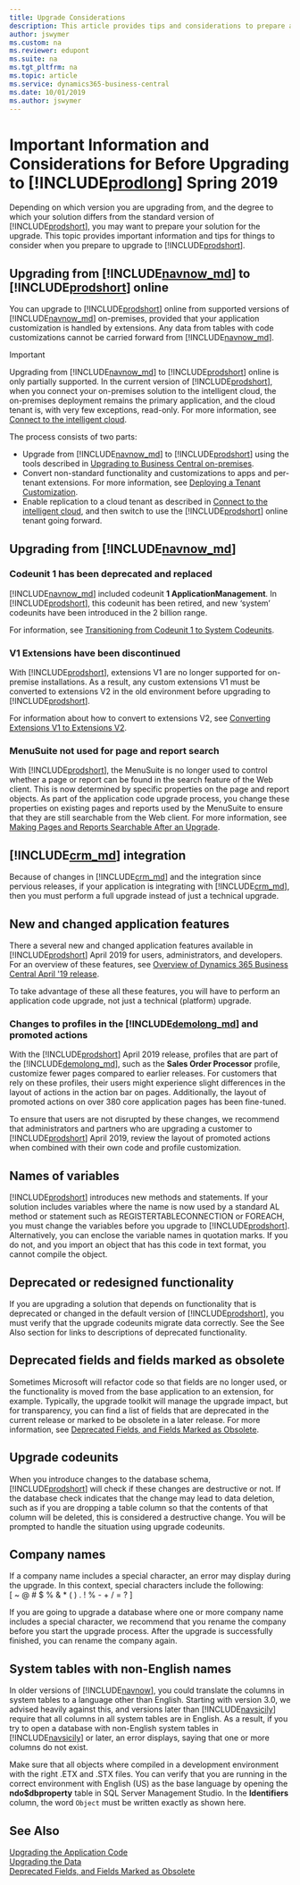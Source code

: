 ```yaml
---
title: Upgrade Considerations
description: This article provides tips and considerations to prepare a solution when you are planning to upgrade Microsoft Dynamics 365 Business Central.
author: jswymer
ms.custom: na
ms.reviewer: edupont
ms.suite: na
ms.tgt_pltfrm: na
ms.topic: article
ms.service: dynamics365-business-central
ms.date: 10/01/2019
ms.author: jswymer
---
```

# Important Information and Considerations for Before Upgrading to [!INCLUDE[prodlong](../developer/includes/prodlong.md)] Spring 2019

Depending on which version you are upgrading from, and the degree to which your solution differs from the standard version of [!INCLUDE[prodshort](../developer/includes/prodshort.md)], you may want to prepare your solution for the upgrade. This topic provides important information and tips for things to consider when you prepare to upgrade to [!INCLUDE[prodshort](../developer/includes/prodshort.md)].  

## Upgrading from [!INCLUDE[navnow_md](../developer/includes/navnow_md.md)] to [!INCLUDE[prodshort](../developer/includes/prodshort.md)] online

You can upgrade to [!INCLUDE[prodshort](../developer/includes/prodshort.md)] online from supported versions of [!INCLUDE[navnow_md](../developer/includes/navnow_md.md)] on-premises, provided that your application customization is handled by extensions. Any data from tables with code customizations cannot be carried forward from [!INCLUDE[navnow_md](../developer/includes/navnow_md.md)].  

> [!IMPORTANT]
> Upgrading from [!INCLUDE[navnow_md](../developer/includes/navnow_md.md)] to [!INCLUDE[prodshort](../developer/includes/prodshort.md)] online is only partially supported. In the current version of [!INCLUDE[prodshort](../developer/includes/prodshort.md)], when you connect your on-premises solution to the intelligent cloud, the on-premises deployment remains the primary application, and the cloud tenant is, with very few exceptions, read-only. For more information, see [Connect to the intelligent cloud](../administration/about-intelligent-edge.md).

The process consists of two parts:

- Upgrade from [!INCLUDE[navnow_md](../developer/includes/navnow_md.md)] to [!INCLUDE[prodshort](../developer/includes/prodshort.md)] using the tools described in [Upgrading to Business Central on-premises](upgrading-to-business-central-on-premises.md).
- Convert non-standard functionality and customizations to apps and per-tenant extensions. For more information, see [Deploying a Tenant Customization](../developer/devenv-deploy-tenant-customization.md).
- Enable replication to a cloud tenant as described in [Connect to the intelligent cloud](../administration/about-intelligent-edge.md), and then switch to use the [!INCLUDE[prodshort](../developer/includes/prodshort.md)] online tenant going forward.

## Upgrading from [!INCLUDE[navnow_md](../developer/includes/navnow_md.md)]

### Codeunit 1 has been deprecated and replaced

[!INCLUDE[navnow_md](../developer/includes/navnow_md.md)] included codeunit **1 ApplicationManagement**. In [!INCLUDE[prodshort](../developer/includes/prodshort.md)], this codeunit has been retired, and new ‘system’ codeunits have been introduced in the 2 billion range.

For information, see [Transitioning from Codeunit 1 to System Codeunits](transition-from-codeunit1.md).

### V1 Extensions have been discontinued

With [!INCLUDE[prodshort](../developer/includes/prodshort.md)], extensions V1 are no longer supported for on-premise installations. As a result, any custom extensions V1 must be converted to extensions V2 in the old environment before upgrading to [!INCLUDE[prodshort](../developer/includes/prodshort.md)].

For information about how to convert to extensions V2, see [Converting Extensions V1 to Extensions V2](../developer/devenv-upgrade-v1-to-v2-overview.md).

### MenuSuite not used for page and report search 

With [!INCLUDE[prodshort](../developer/includes/prodshort.md)], the MenuSuite is no longer used to control whether a page or report can be found in the search feature of the Web client. This is now determined by specific properties on the page and report objects. As part of the application code upgrade process, you change these properties on existing pages and reports used by the MenuSuite to ensure that they are still searchable from the Web client. For more information, see [Making Pages and Reports Searchable After an Upgrade](upgrade-pages-report-for-search.md).

## <a name="CRM"></a>[!INCLUDE[crm_md](../developer/includes/crm_md.md)] integration

Because of changes in [!INCLUDE[crm_md](../developer/includes/crm_md.md)] and the  integration since pervious releases, if your application is integrating with [!INCLUDE[crm_md](../developer/includes/crm_md.md)], then you must perform a full upgrade instead of just a technical upgrade.

## New and changed application features

There a several new and changed application features available in [!INCLUDE[prodshort](../developer/includes/prodshort.md)] April 2019 for users, administrators, and developers. For an overview of these features, see [Overview of Dynamics 365 Business Central April '19 release](/business-applications-release-notes/April19/dynamics365-business-central).

To take advantage of these all these features, you will have to perform an application code upgrade, not just a technical (platform) upgrade.  

### Changes to profiles in the [!INCLUDE[demolong_md](../developer/includes/demolong_md.md)] and promoted actions

With the [!INCLUDE[prodshort](../developer/includes/prodshort.md)] April 2019 release, profiles that are part of the [!INCLUDE[demolong_md](../developer/includes/demolong_md.md)], such as the **Sales Order Processor** profile, customize fewer pages compared to earlier releases. For customers that rely on these profiles, their users might experience slight differences in the layout of actions in the action bar on pages. Additionally, the layout of promoted actions on over 380 core application pages has been fine-tuned.

To ensure that users are not disrupted by these changes, we recommend that administrators and partners who are upgrading a customer to [!INCLUDE[prodshort](../developer/includes/prodshort.md)] April 2019, review the layout of promoted actions when combined with their own code and profile customization.

## Names of variables
  
 [!INCLUDE[prodshort](../developer/includes/prodshort.md)] introduces new methods and statements. If your solution includes variables where the name is now used by a standard AL method or statement such as REGISTERTABLECONNECTION or FOREACH, you must change the variables before you upgrade to [!INCLUDE[prodshort](../developer/includes/prodshort.md)]. Alternatively, you can enclose the variable names in quotation marks. If you do not, and you import an object that has this code in text format, you cannot compile the object. 

## Deprecated or redesigned functionality
  
 If you are upgrading a solution that depends on functionality that is deprecated or changed in the default version of [!INCLUDE[prodshort](../developer/includes/prodshort.md)], you must verify that the upgrade codeunits migrate data correctly. See the See Also section for links to descriptions of deprecated functionality.

## Deprecated fields and fields marked as obsolete

Sometimes Microsoft will refactor code so that fields are no longer used, or the functionality is moved from the base application to an extension, for example. Typically, the upgrade toolkit will manage the upgrade impact, but for transparency, you can find a list of fields that are deprecated in the current release or marked to be obsolete in a later release. For more information, see [Deprecated Fields, and Fields Marked as Obsolete](deprecated-fields.md).

## Upgrade codeunits
  
 When you introduce changes to the database schema, [!INCLUDE[prodshort](../developer/includes/prodshort.md)] will check if these changes are destructive or not. If the database check indicates that the change may lead to data deletion, such as if you are dropping a table column so that the contents of that column will be deleted, this is considered a destructive change. You will be prompted to handle the situation using upgrade codeunits. <!-- For more information, see [Upgrade Codeunits]Upgrade-Codeunits.md.-->  

## Company names
  
 If a company name includes a special character, an error may display during the upgrade. In this context, special characters include the following:   
\[ ~ @ \# $ % & \* \( \) . \! % - + / = ? \]  

 If you are going to upgrade a database where one or more company name includes a special character, we recommend that you rename the company before you start the upgrade process. After the upgrade is successfully finished, you can rename the company again.  

## System tables with non-English names
  
 In older versions of [!INCLUDE[navnow](../developer/includes/navnow_md.md)], you could translate the columns in system tables to a language other than English. Starting with version 3.0, we advised heavily against this, and versions later than [!INCLUDE[navsicily](../developer/includes/navsicily_md.md)] require that all columns in all system tables are in English. As a result, if you try to open a database with non-English system tables in [!INCLUDE[navsicily](../developer/includes/navsicily_md.md)] or later, an error displays, saying that one or more columns do not exist.  

 Make sure that all objects where compiled in a development environment with the right .ETX and .STX files. You can verify that you are running in the correct environment with English \(US\) as the base language by opening the **ndo$dbproperty** table in SQL Server Management Studio. In the **Identifiers** column, the word `Object` must be written exactly as shown here.  

## See Also  

[Upgrading the Application Code](Upgrading-the-Application-Code.md)   
[Upgrading the Data](Upgrading-the-Data.md)   
[Deprecated Fields, and Fields Marked as Obsolete](deprecated-fields.md)  
